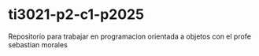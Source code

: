 # ti3021-p2-c1-p2025
Repositorio para trabajar en programacion orientada a objetos con el profe sebastian morales
